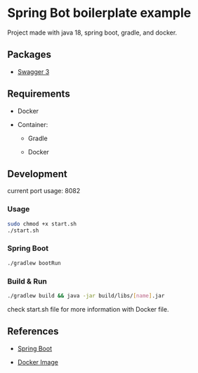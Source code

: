# Spring Bot boilerplate example

Project made with java 18, spring boot, gradle, and docker.

## Packages

- [Swagger 3]()

## Requirements

- Docker

- Container:

    - Gradle

    - Docker

## Development

current port usage: 8082

### Usage

```bash
sudo chmod +x start.sh
./start.sh
```

### Spring Boot

```bash
./gradlew bootRun
```

### Build & Run

```bash
./gradlew build && java -jar build/libs/[name].jar
```

check start.sh file for more information with Docker file.

## References

- [Spring Boot](https://start.spring.io/)

- [Docker Image](https://hub.docker.com/_/gradle)
